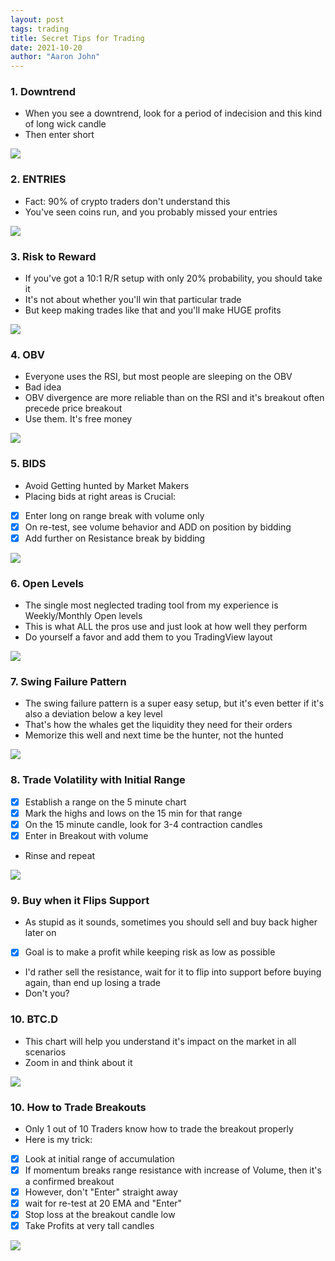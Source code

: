 ```yaml
---
layout: post
tags: trading
title: Secret Tips for Trading
date: 2021-10-20
author: "Aaron John"
---
```


### 1. Downtrend

- When you see a downtrend, look for a period of indecision and this kind of long wick candle
- Then enter short

![](/assets/trading/one.JPG)

### 2. ENTRIES

- Fact: 90% of crypto traders don't understand this
- You've seen coins run, and you probably missed your entries

![](/assets/trading/two.JPG)

### 3. Risk to Reward

- If you've got a 10:1 R/R setup with only 20% probability, you should take it
- It's not about whether you'll win that particular trade
- But keep making trades like that and you'll make HUGE profits

![](/assets/trading/three.JPG)

### 4. OBV

- Everyone uses the RSI, but most people are sleeping on the OBV
- Bad idea
- OBV divergence are more reliable than on the RSI and it's breakout often precede price breakout
- Use them. It's free money

![](/assets/trading/four.JPG)

### 5. BIDS

- Avoid Getting hunted by Market Makers
- Placing bids at right areas is Crucial:
- [x] Enter long on range break with volume only
- [x] On re-test, see volume behavior and ADD on position by bidding
- [x] Add further on Resistance break by bidding

![](/assets/trading/five.JPG)

### 6. Open Levels

- The single most neglected trading tool from my experience is Weekly/Monthly Open levels
- This is what ALL the pros use and just look at how well they perform
- Do yourself a favor and add them to you TradingView layout

![](/assets/trading/six.PNG)

### 7. Swing Failure Pattern

- The swing failure pattern is a super easy setup, but it's even better if it's also a deviation below a key level
- That's how the whales get the liquidity they need for their orders
- Memorize this well and next time be the hunter, not the hunted

![](/assets/trading/seven.PNG)

### 8. Trade Volatility with Initial Range

- [x] Establish a range on the 5 minute chart
- [x] Mark the highs and lows on the 15 min for that range
- [x] On the 15 minute candle, look for 3-4 contraction candles
- [x] Enter in Breakout with volume
- Rinse and repeat

![](/assets/trading/eight.JPG)

### 9. Buy when it Flips Support

- As stupid as it sounds, sometimes you should sell and buy back higher later on
- [x] Goal is to make a profit while keeping risk as low as possible
- I'd rather sell the resistance, wait for it to flip into support before buying again, than end up losing a trade
- Don't you?

### 10. BTC.D

- This chart will help you understand it's impact on the market in all scenarios
- Zoom in and think about it

![](/assets/trading/ten.JPG)

### 10. How to Trade Breakouts

- Only 1 out of 10 Traders know how to trade the breakout properly
- Here is my trick:
- [x] Look at initial range of accumulation
- [x] If momentum breaks range resistance with increase of Volume, then it's a confirmed breakout
- [x] However, don't "Enter" straight away 
- [x] wait for re-test at 20 EMA and "Enter"
- [x] Stop loss at the breakout candle low
- [x] Take Profits at very tall candles

![](/assets/trading/eleven.JPG)
